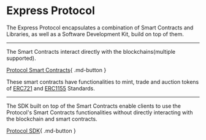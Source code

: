 # Express Protocol

The Express Protocol encapsulates a combination of Smart Contracts and Libraries, as well as a Software Development Kit, build on top of them.

---

The Smart Contracts interact directly with the blockchains(multiple supported).

[Protocol Smart Contracts](smart-conrtracts/1_Overview.md){ .md-button }

These smart contracts have functionalities to mint, trade and auction tokens of [ERC721](https://ethereum.org/en/developers/docs/standards/tokens/erc-721/) and [ERC1155](https://ethereum.org/en/developers/docs/standards/tokens/erc-1155/) Standards.

---

The SDK built on top of the Smart Contracts enable clients to use the Protocol's Smart Contracts functionalities without directly interacting with the blockchain and smart contracts.

[Protocol SDK](/sdk/overview/){ .md-button }
